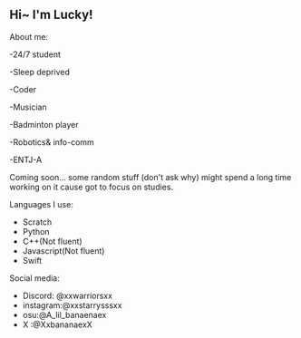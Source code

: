 ## Hi~ I'm Lucky!


About me:

  -24/7 student
  
  -Sleep deprived
 
  -Coder
 
  -Musician
  
  -Badminton player
 
  -Robotics& info-comm
  
  -ENTJ-A


Coming soon...
some random stuff (don't ask why) might spend a long time working on it cause got to focus on studies.


Languages I use:
  - Scratch
  - Python
  - C++(Not fluent)
  - Javascript(Not fluent)
  - Swift


Social media:
  - Discord: @xxwarriorsxx
  - instagram:@xxstarrysssxx
  - osu:@A_lil_banaenaex
  - X :@XxbananaexX
  
<!--

